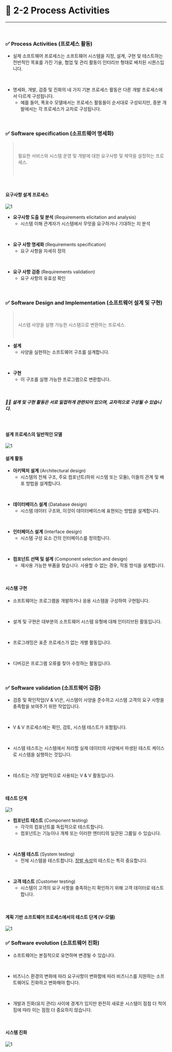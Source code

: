 # 🍎 2-2 Process Activities
---
<br>

### ✅ Process Activities (프로세스 활동)
- 실제 소프트웨어 프로세스는 소프트웨어 시스템을 지정, 설계, 구현 및 테스트하는 전반적인 목표를 가진 기술, 협업 및 관리 활동이 인터리브 형태로 배치된 시퀀스입니다.
<br>

- 명세화, 개발, 검증 및 진화의 네 가지 기본 프로세스 활동은 다른 개발 프로세스에서 다르게 구성됩니다.
  - 예를 들어, 폭포수 모델에서는 프로세스 활동들이 순서대로 구성되지만, 증분 개발에서는 각 프로세스가 교차로 구성됩니다.
<br>



### ✅ Software specification (소프트웨어 명세화)

> <br>
> 
> 필요한 서비스와 시스템 운영 및 개발에 대한 요구사항 및 제약을 설정하는 프로세스.
> 
> <br>

<br>

#### 요구사항 설계 프로세스
![1](https://i.imgur.com/wzDfLHb.png)

- **요구사항 도출 및 분석** (Requirements elicitation and analysis)
  - 시스템 이해 관계자가 시스템에서 무엇을 요구하거나 기대하는 지 분석
<br>

- **요구 사항 명세화** (Requirements specification)
  - 요구 사항을 자세히 정의
<br>

- **요구 사항 검증** (Requirements validation)
  - 요구 사항의 유효성 확인
<br>



### ✅ Software Design and Implementation (소프트웨어 설계 및 구현)

> <br>
> 
> 시스템 사양을 실행 가능한 시스템으로 변환하는 프로세스.
> 
> <br>


- **설계**
  - 사양을 실현하는 소프트웨어 구조를 설계합니다.
<br>

- **구현**
  - 이 구조를 실행 가능한 프로그램으로 변환합니다.
<br>

##### ☝🏼 설계 및 구현 활동은 서로 밀접하게 관련되어 있으며, 교차적으로 구성될 수 있습니다.

<br>

#### 설계 프로세스의 일반적인 모델
![1](https://i.imgur.com/7XncTrT.png)
<br>

#### 설계 활동
- **아키텍처 설계** (Architectural design)
  - 시스템의 전체 구조, 주요 컴포넌트(하위 시스템 또는 모듈), 이들의 관계 및 배포 방법을 설계합니다.
<br>

- **데이터베이스 설계** (Database design)
  - 시스템 데이터 구조와, 이것이 데이터베이스에 표현되는 방법을 설계합니다.
<br>

- **인터페이스 설계** (Interface design)
  - 시스템 구성 요소 간의 인터페이스를 정의합니다.
<br>

- **컴포넌트 선택 및 설계** (Component selection and design)
  - 재사용 가능한 부품을 찾습니다. 사용할 수 없는 경우, 작동 방식을 설계합니다.
<br>

#### 시스템 구현
- 소프트웨어는 프로그램을 개발하거나 응용 시스템을 구성하여 구현됩니다.
<br>

- 설계 및 구현은 대부분의 소프트웨어 시스템 유형에 대해 인터리브된 활동입니다.
<br>

- 프로그래밍은 표준 프로세스가 없는 개별 활동입니다.
<br>

- 디버깅은 프로그램 오류를 찾아 수정하는 활동입니다.
<br>



### ✅ Software validation (소프트웨어 검증)
- 검증 및 확인작업(V & V)은, 시스템이 사양을 준수하고 시스템 고객의 요구 사항을 충족함을 보여주기 위한 작업입니다.
<br>

- V & V 프로세스에는 확인, 검토,  시스템 테스트가 포함됩니다.
<br>

- 시스템 테스트는 시스템에서 처리할 실제 데이터의 사양에서 파생된 테스트 케이스로 시스템을 실행하는 것입니다.
<br>

- 테스트는 가장 일반적으로 사용되는 V & V 활동입니다.
<br>

#### 테스트 단계
![1](https://i.imgur.com/Ltm5b2m.png)

- **컴포넌트 테스트** (Component testing)
  - 각각의 컴포넌트를 독립적으로 테스트합니다.
  - 컴포넌트는 기능이나 개체 또는 이러한 엔터티의 일관된 그룹일 수 있습니다.
<br>

- **시스템 테스트** (System testing)
  - 전체 시스템을 테스트합니다. [창발 속성](https://private-space.tistory.com/82)의 테스트는 특히 중요합니다.
<br>

- **고객 테스트** (Customer testing)
  - 시스템이 고객의 요구 사항을 충족하는지 확인하기 위해 고객 데이터로 테스트합니다.
<br>

#### 계획 기반 소프트웨어 프로세스에서의 테스트 단계 (V-모델)
![1](https://i.imgur.com/3BDVoK6.png)
<br>

### ✅ Software evolution (소프트웨어 진화)
- 소프트웨어는 본질적으로 유연하며 변경될 수 있습니다.
<br>

- 비즈니스 환경의 변화에 ​​따라 요구사항이 변화함에 따라 비즈니스를 지원하는 소프트웨어도 진화하고 변화해야 합니다.
<br>

- 개발과 진화(유지 관리) 사이에 경계가 있지만 완전히 새로운 시스템이 점점 더 적어짐에 따라 이는 점점 더 중요하지 않습니다.
<br>

#### 시스템 진화
![1](https://i.imgur.com/KzvOwQg.png)
<br>